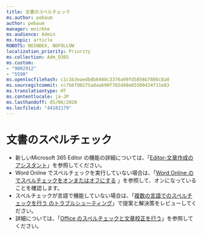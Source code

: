 ```yaml
---
title: 文書のスペルチェック
ms.author: pebaum
author: pebaum
manager: mnirkhe
ms.audience: Admin
ms.topic: article
ROBOTS: NOINDEX, NOFOLLOW
localization_priority: Priority
ms.collection: Adm_O365
ms.custom:
- "9002912"
- "5590"
ms.openlocfilehash: c1c1b3eaedb8b6488c3376a99fd5856b7808c8a0
ms.sourcegitcommit: cc7b6f00275adaab90f702d48e65500434f11e83
ms.translationtype: HT
ms.contentlocale: ja-JP
ms.lasthandoff: 05/06/2020
ms.locfileid: "44182179"
---
```

# <a name="spell-check-documents"></a>文書のスペルチェック

- 新しいMicrosoft 365 Editor の機能の詳細については、「[Editor-文章作成のアシスタント](https://support.office.com/article/microsoft-editor-checks-grammar-and-more-in-documents-mail-and-the-web-91ecbe1b-d021-4e9e-a82e-abc4cd7163d7)」を参照してください。
- Word Online でスペルチェックを実行していない場合は、「[Word Online の でスペルチェックをオンまたはオフにする](https://support.office.com/article/Turn-spell-check-on-or-off-in-Word-Online-fe0b5644-10e6-4e61-b661-441bff362a84) 」を参照して、オンになっていることを確認します。
- スペルチェックが言語で機能していない場合は、「[複数の言語でのスペルチェックを行う のトラブルシューティング](https://support.office.com/article/troubleshoot-checking-spelling-and-grammar-in-multiple-languages-b887ad70-b15a-43f4-89bb-a41d18026e20)」で提案と解決策をレビューしてください。
- 詳細については、「[Office のスペルチェックと文章校正を行う](https://support.office.com/article/check-spelling-and-grammar-in-office-5cdeced7-d81d-47de-9096-efd0ee909227)」を参照してください。
